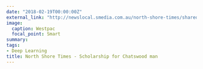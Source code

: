```yaml
---
date: "2018-02-19T00:00:00Z"
external_link: "http://newslocal.smedia.com.au/north-shore-times/shared/ShowArticle.aspx?doc=NLNST%2F2018%2F03%2F01&entity=Ar01801&sk=3E95C1F7"
image:
  caption: Westpac
  focal_point: Smart
summary: 
tags:
- Deep Learning
title: North Shore Times - Scholarship for Chatswood man
---
```



